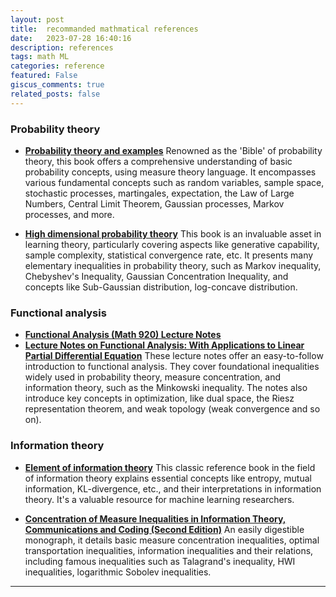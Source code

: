 ```yaml
---
layout: post
title:  recommanded mathmatical references 
date:   2023-07-28 16:40:16
description: references
tags: math ML 
categories: reference
featured: False
giscus_comments: true
related_posts: false
---
```


### Probability theory
- [**Probability theory and examples**](https://services.math.duke.edu/~rtd/PTE/PTE5_011119.pdf)
   Renowned as the 'Bible' of probability theory, this book offers a comprehensive understanding of basic probability concepts, using measure theory language. It encompasses various fundamental concepts such as random variables, sample space, stochastic processes, martingales, expectation, the Law of Large Numbers, Central Limit Theorem, Gaussian processes, Markov processes, and more.


- [**High dimensional probability theory**](https://www.math.uci.edu/~rvershyn/papers/HDP-book/HDP-book.html) 
  This book is an invaluable asset in learning theory, particularly covering aspects like generative capability, sample complexity, statistical convergence rate, etc. It presents many elementary inequalities in probability theory, such as Markov inequality, Chebyshev's Inequality, Gaussian Concentration Inequality, and concepts like Sub-Gaussian distribution, log-concave distribution.

### Functional analysis 
- [**Functional Analysis (Math 920) Lecture Notes**](https://users.math.msu.edu/users/schenke6/920/920notes.pdf)
- [**Lecture Notes on Functional Analysis: With Applications to Linear Partial Differential Equation**](https://bookstore.ams.org/gsm-143)
  These lecture notes offer an easy-to-follow introduction to functional analysis. They cover foundational inequalities widely used in probability theory, measure concentration, and information theory, such as the Minkowski inequality. The notes also introduce key concepts in optimization, like dual space, the Riesz representation theorem, and weak topology (weak convergence and so on).
  

### Information theory
- [**Element of information theory**](http://staff.ustc.edu.cn/~cgong821/Wiley.Interscience.Elements.of.Information.Theory.Jul.2006.eBook-DDU.pdf)
  This classic reference book in the field of information theory explains essential concepts like entropy, mutual information, KL-divergence, etc., and their interpretations in information theory. It's a valuable resource for machine learning researchers.

- [**Concentration of Measure Inequalities in Information Theory, Communications and Coding (Second Edition)**](https://arxiv.org/abs/1212.4663) 
  An easily digestible monograph, it details basic measure concentration inequalities, optimal transportation inequalities, information inequalities and their relations, including famous inequalities such as Talagrand's inequality, HWI inequalities, logarithmic Sobolev inequalities.




<!-- 
Jean shorts raw denim Vice normcore, art party High Life PBR skateboard stumptown vinyl kitsch. Four loko meh 8-bit, tousled banh mi tilde forage Schlitz dreamcatcher twee 3 wolf moon. Chambray asymmetrical paleo salvia, sartorial umami four loko master cleanse drinking vinegar brunch. [Pinterest](https://www.pinterest.com) DIY authentic Schlitz, hoodie Intelligentsia butcher trust fund brunch shabby chic Kickstarter forage flexitarian. Direct trade <a href="https://en.wikipedia.org/wiki/Cold-pressed_juice">cold-pressed</a> meggings stumptown plaid, pop-up taxidermy. Hoodie XOXO fingerstache scenester Echo Park. Plaid ugh Wes Anderson, freegan pug selvage fanny pack leggings pickled food truck DIY irony Banksy. -->
<!-- 
#### Hipster list
<ul>
    <li>brunch</li>
    <li>fixie</li>
    <li>raybans</li>
    <li>messenger bag</li>
</ul>

Hoodie Thundercats retro, tote bag 8-bit Godard craft beer gastropub. Truffaut Tumblr taxidermy, raw denim Kickstarter sartorial dreamcatcher. Quinoa chambray slow-carb salvia readymade, bicycle rights 90's yr typewriter selfies letterpress cardigan vegan. -->

<hr>

<!-- Pug heirloom High Life vinyl swag, single-origin coffee four dollar toast taxidermy reprehenderit fap distillery master cleanse locavore. Est anim sapiente leggings Brooklyn ea. Thundercats locavore excepteur veniam eiusmod. Raw denim Truffaut Schlitz, migas sapiente Portland VHS twee Bushwick Marfa typewriter retro id keytar.

<blockquote>
    We do not grow absolutely, chronologically. We grow sometimes in one dimension, and not in another, unevenly. We grow partially. We are relative. We are mature in one realm, childish in another.
    —Anais Nin
</blockquote>

Fap aliqua qui, scenester pug Echo Park polaroid irony shabby chic ex cardigan church-key Odd Future accusamus. Blog stumptown sartorial squid, gastropub duis aesthetic Truffaut vero. Pinterest tilde twee, odio mumblecore jean shorts lumbersexual. -->
